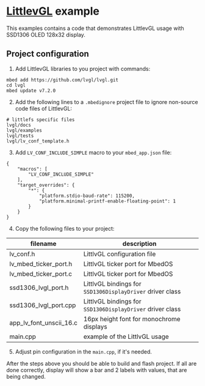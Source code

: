 # [LittlevGL](https://github.com/lvgl/lvgl) example

This examples contains a code that demonstrates LittlevGL usage
with SSD1306 OLED 128x32 display.

## Project configuration

1. Add LittlevGL libraries to you project with commands:

```
mbed add https://github.com/lvgl/lvgl.git
cd lvgl
mbed update v7.2.0
```

2. Add the following lines to a `.mbedignore` project file to ignore non-source code files of LittlevGL:

```
# littlefs specific files
lvgl/docs
lvgl/examples
lvgl/tests
lvgl/lv_conf_template.h
```

3. Add `LV_CONF_INCLUDE_SIMPLE` macro to your `mbed_app.json` file:

```
{
    "macros": [
        "LV_CONF_INCLUDE_SIMPLE"
    ],
    "target_overrides": {
        "*": {
            "platform.stdio-baud-rate": 115200,
            "platform.minimal-printf-enable-floating-point": 1
        }
    }
}
```

4. Copy the following files to your project:

| filename | description |
|---|---|
| lv_conf.h | LittlvGL configuration file |
| lv_mbed_ticker_port.h | LittlvGL ticker port for MbedOS |
| lv_mbed_ticker_port.c | LittlvGL ticker port for MbedOS |
| ssd1306_lvgl_port.h | LittlvGL bindings for `SSD1306DisplayDriver` driver class |
| ssd1306_lvgl_port.cpp | LittlvGL bindings for `SSD1306DisplayDriver` driver class |
| app_lv_font_unscii_16.c | 16px height font for monochrome displays |
| main.cpp | example of the LittlvGL usage |

5. Adjust pin configuration in the `main.cpp`, if it's needed.

After the steps above you should be able to build and flash project.
If all are done correctly, display will show a bar and 2 labels with values,
that are being changed.
